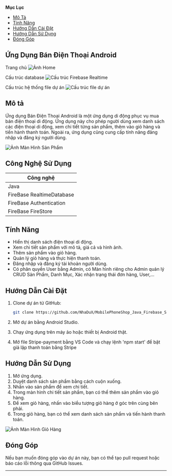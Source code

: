 <!-- Mục Lục -->
**Mục Lục**
- [Mô Tả](#mô-tả)
- [Tính Năng](#tính-năng)
- [Hướng Dẫn Cài Đặt](#hướng-dẫn-cài-đặt)
- [Hướng Dẫn Sử Dụng](#hướng-dẫn-sử-dụng)
- [Đóng Góp](#đóng-góp)

   
## Ứng Dụng Bán Điện Thoại Android
Trang chủ <space><space>
![Ảnh Home](https://media.discordapp.net/attachments/728486003051987035/1266061041637261323/image.png?ex=66a3c6ba&is=66a2753a&hm=42e8b3b30cbd9ad72579dcf5a64e6f09c2af8ce9fb3a2e1cf11e90d19be45dff&=&format=webp&quality=lossless&width=161&height=350) <space><space>


Cấu trúc database <space><space>
![Cấu trúc Firebase Realtime](https://media.discordapp.net/attachments/728486003051987035/1266066961503355000/image.png?ex=66a3cc3e&is=66a27abe&hm=f36cdf466cddaa85fb490b7c7c4d5ba31b8876b370db1aea76676743c9868ee7&=&format=webp&quality=lossless) <space><space>


Cấu trúc hệ thống file dự án <space><space>
![Cấu trúc file dự án](https://media.discordapp.net/attachments/728486003051987035/1266067002837962803/image.png?ex=66a3cc47&is=66a27ac7&hm=1366d96397caa1c69cc4b19cc4e7ef2f0e6d5f84072716590334f90c5cd518cc&=&format=webp&quality=lossless)<space><space>


## Mô tả

Ứng dụng Bán Điện Thoại Android là một ứng dụng di động phục vụ mua bán điện thoại di động. Ứng dụng này cho phép người dùng xem danh sách các điện thoại di động, xem chi tiết từng sản phẩm, thêm vào giỏ hàng và tiến hành thanh toán. Ngoài ra, ứng dụng cũng cung cấp tính năng đăng nhập và đăng ký người dùng.

![Ảnh Màn Hình Sản Phẩm](https://firebasestorage.googleapis.com/v0/b/shopdt-5c0d7.appspot.com/o/image.README%2Fchitietsanpham.png?alt=media&token=9110493d-732c-43f8-8d63-82c5198734ff&_gl=1*1t6uz0k*_ga*MTY3Mjg3NDM3OC4xNjk3MzEwMTI2*_ga_CW55HF8NVT*MTY5ODgzMTIxNy4zMS4xLjE2OTg4MzUxNDQuNDcuMC4w)


## Công Nghệ Sử Dụng
|Công nghệ                                             |
|------------------------------------------------------|
|Java                                                  |
|FireBase RealtimeDatabase                             |
|FireBase Authentication                               |
|FireBase FireStore                                    |


## Tính Năng

- Hiển thị danh sách điện thoại di động.
- Xem chi tiết sản phẩm với mô tả, giá cả và hình ảnh.
- Thêm sản phẩm vào giỏ hàng.
- Quản lý giỏ hàng và thực hiện thanh toán.
- Đăng nhập và đăng ký tài khoản người dùng.
- Có phân quyền User bằng Admin, có Màn hình riêng cho Admin quản lý CRUD Sản Phẩm, Danh Mục, Xác nhận trạng thái đơn hàng, User,...

## Hướng Dẫn Cài Đặt

1. Clone dự án từ GitHub:

   ```bash
   git clone https://github.com/NhaDuX/MobilePhoneShop_Java_Firebase_Stripe.git
   ```

2. Mở dự án bằng Android Studio.

3. Chạy ứng dụng trên máy ảo hoặc thiết bị Android thật.

4. Mở file Stripe-payment bằng VS Code và chạy lệnh 'npm start' để bật giả lập thanh toán bằng Stripe

## Hướng Dẫn Sử Dụng

1. Mở ứng dụng.
2. Duyệt danh sách sản phẩm bằng cách cuộn xuống.
3. Nhấn vào sản phẩm để xem chi tiết.
4. Trong màn hình chi tiết sản phẩm, bạn có thể thêm sản phẩm vào giỏ hàng.
5. Để xem giỏ hàng, nhấn vào biểu tượng giỏ hàng ở góc trên cùng bên phải.
6. Trong giỏ hàng, bạn có thể xem danh sách sản phẩm và tiến hành thanh toán.

![Ảnh Màn Hình Giỏ Hàng](https://firebasestorage.googleapis.com/v0/b/shopdt-5c0d7.appspot.com/o/image.README%2Fcart.png?alt=media&token=cd12782c-ecd5-4275-827b-6249322988de&_gl=1*t3mhmq*_ga*MTY3Mjg3NDM3OC4xNjk3MzEwMTI2*_ga_CW55HF8NVT*MTY5ODgzMTIxNy4zMS4xLjE2OTg4MzUyNzkuNTcuMC4w)

## Đóng Góp

Nếu bạn muốn đóng góp vào dự án này, bạn có thể tạo pull request hoặc báo cáo lỗi thông qua GitHub Issues.

---
